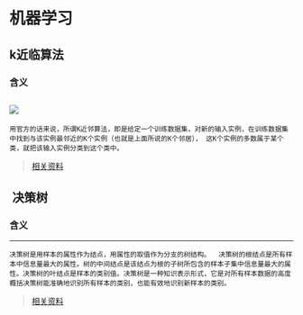 # 机器学习
##  k近临算法
### 含义
![](http://images0.cnblogs.com/blog2015/771535/201508/041623504236939.jpg) 
---
`用官方的话来说，所谓K近邻算法，即是给定一个训练数据集，对新的输入实例，在训练数据集中找到与该实例最邻近的K个实例（也就是上面所说的K个邻居）， 这K个实例的多数属于某个类，就把该输入实例分类到这个类中。`
>[相关资料](http://www.cnblogs.com/ybjourney/p/4702562.html)
##  决策树
### 含义
---
`决策树是用样本的属性作为结点，用属性的取值作为分支的树结构。 
决策树的根结点是所有样本中信息量最大的属性。树的中间结点是该结点为根的子树所包含的样本子集中信息量最大的属性。决策树的叶结点是样本的类别值。决策树是一种知识表示形式，它是对所有样本数据的高度概括决策树能准确地识别所有样本的类别，也能有效地识别新样本的类别。`
>[相关资料](http://blog.csdn.net/alvine008/article/details/37760639)
